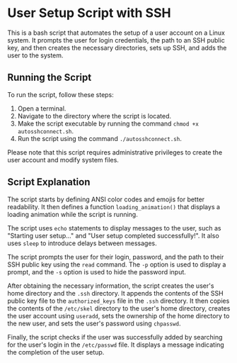 # User Setup Script with SSH

This is a bash script that automates the setup of a user account on a Linux system. It prompts the user for login credentials, the path to an SSH public key, and then creates the necessary directories, sets up SSH, and adds the user to the system.

## Running the Script

To run the script, follow these steps:

1. Open a terminal.
2. Navigate to the directory where the script is located.
3. Make the script executable by running the command `chmod +x autosshconnect.sh`.
4. Run the script using the command `./autosshconnect.sh`.

Please note that this script requires administrative privileges to create the user account and modify system files.


## Script Explanation

The script starts by defining ANSI color codes and emojis for better readability. It then defines a function `loading_animation()` that displays a loading animation while the script is running.

The script uses `echo` statements to display messages to the user, such as "Starting user setup..." and "User setup completed successfully!". It also uses `sleep` to introduce delays between messages.

The script prompts the user for their login, password, and the path to their SSH public key using the `read` command. The `-p` option is used to display a prompt, and the `-s` option is used to hide the password input.

After obtaining the necessary information, the script creates the user's home directory and the `.ssh` directory. It appends the contents of the SSH public key file to the `authorized_keys` file in the `.ssh` directory. It then copies the contents of the `/etc/skel` directory to the user's home directory, creates the user account using `useradd`, sets the ownership of the home directory to the new user, and sets the user's password using `chpasswd`.

Finally, the script checks if the user was successfully added by searching for the user's login in the `/etc/passwd` file. It displays a message indicating the completion of the user setup.

